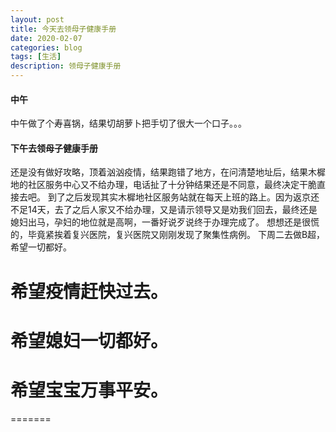 ```yaml
---
layout: post
title: 今天去领母子健康手册
date: 2020-02-07
categories: blog
tags: [生活]
description: 领母子健康手册
---
```

#### 中午
中午做了个寿喜锅，结果切胡萝卜把手切了很大一个口子。。。

#### 下午去领母子健康手册
还是没有做好攻略，顶着汹汹疫情，结果跑错了地方，在问清楚地址后，结果木樨地的社区服务中心又不给办理，电话扯了十分钟结果还是不同意，最终决定干脆直接去吧。
到了之后发现其实木樨地社区服务站就在每天上班的路上。因为返京还不足14天，去了之后人家又不给办理，又是请示领导又是劝我们回去，最终还是媳妇出马，孕妇的地位就是高啊，一番好说歹说终于办理完成了。
想想还是很慌的，毕竟紧挨着复兴医院，复兴医院又刚刚发现了聚集性病例。
下周二去做B超，希望一切都好。

# 希望疫情赶快过去。
# 希望媳妇一切都好。
# 希望宝宝万事平安。


=======
